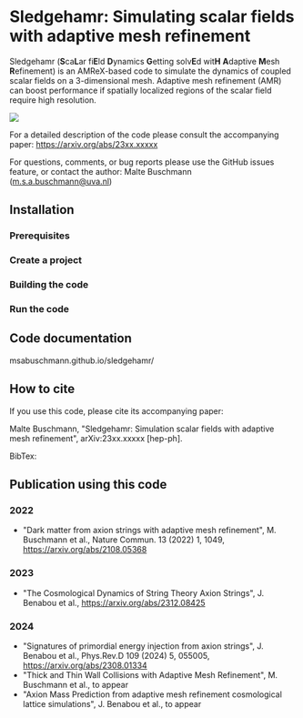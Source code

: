 # Sledgehamr: Simulating scalar fields with adaptive mesh refinement
Sledgehamr (**S**ca**L**ar fi**E**ld **D**ynamics **G**etting solv**E**d wit**H** **A**daptive **M**esh **R**efinement) is an AMReX-based code to simulate the dynamics of coupled scalar fields on a 3-dimensional mesh. Adaptive mesh refinement (AMR) can boost performance if spatially localized regions of the scalar field require high resolution. 

![](https://github.com/MSABuschmann/sledgehamr/assets/axion.gif)

For a detailed description of the code please consult the accompanying paper:
https://arxiv.org/abs/23xx.xxxxx

For questions, comments, or bug reports please use the GitHub issues feature, or contact the author:
Malte Buschmann (m.s.a.buschmann@uva.nl)

## Installation

### Prerequisites
### Create a project
### Building the code
### Run the code

## Code documentation
msabuschmann.github.io/sledgehamr/

## How to cite
If you use this code, please cite its accompanying paper:

Malte Buschmann, "Sledgehamr: Simulation scalar fields with adaptive mesh refinement",
arXiv:23xx.xxxxx [hep-ph].

BibTex:

## Publication using this code

### 2022
* "Dark matter from axion strings with adaptive mesh refinement", M. Buschmann et al., Nature Commun. 13 (2022) 1, 1049, https://arxiv.org/abs/2108.05368

### 2023
* "The Cosmological Dynamics of String Theory Axion Strings", J. Benabou et al., https://arxiv.org/abs/2312.08425

### 2024
* "Signatures of primordial energy injection from axion strings", J. Benabou et al., Phys.Rev.D 109 (2024) 5, 055005, https://arxiv.org/abs/2308.01334
* "Thick and Thin Wall Collisions with Adaptive Mesh Refinement", M. Buschmann et al., to appear
* "Axion Mass Prediction from adaptive mesh refinement cosmological lattice simulations", J. Benabou et al., to appear


